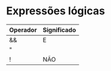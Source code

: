 # Expressões lógicas
| Operador  | Significado |
| ------------- | ------------- |
| &&  | E  |
| "||"  | OU  |
| ! | NÃO  |
